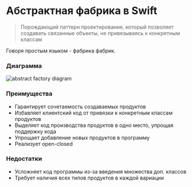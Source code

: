 # Абстрактная фабрика в Swift

> Порождающий паттерн проектирования, который позволяет создавать связанные объекты,
> не привязываясь к конкретным классам

Говоря простым языком - фабрика фабрик.

### Диаграмма
![abstract factory diagram](https://upload.wikimedia.org/wikipedia/commons/thumb/9/9d/Abstract_factory_UML.svg/1200px-Abstract_factory_UML.svg.png)

### Преимущества
- Гарантирует сочетаемость создаваемых продуктов
- Избавляет клиентский код от привязки к конкретным классам продуктов
- Выделяет код производства продуктов в одно место, упрощая поддержку кода
- Упрощает добавление новых продуктов в программу
- Реализует open-closed

### Недостатки
- Усложняет код программы из-за введения множества доп. классов
- Требует наличия всех типов продуктов в каждой вариации
